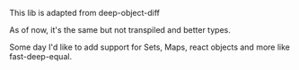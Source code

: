 This lib is adapted from deep-object-diff

As of now, it's the same but not transpiled and better types.

Some day I'd like to add support for Sets, Maps, react objects and more like fast-deep-equal.